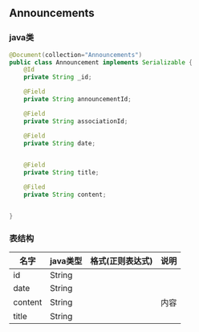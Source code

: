 ## Announcements

### java类

```java
@Document(collection="Announcements")
public class Announcement implements Serializable {
    @Id
    private String _id;

    @Field
    private String announcementId;

    @Field
    private String associationId;

    @Field
    private String date;
    

    @Field
    private String title;

    @Filed
    private String content;


}

```


### 表结构

| 名字    | java类型 | 格式(正则表达式) | 说明 |
| ------- | -------- | ---------------- | ---- |
| id      | String   |                  |      |
| date    | String   |                  |      |
| content | String   |                  | 内容 |
| title   | String   |                  |      |